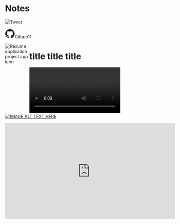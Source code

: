 # Notes


![Tweet](https://img.shields.io/twitter/url/http/shields.io.svg?style=social)

![](img/github.svg)Github11

<img align="left" width="80" height="80" src="https://raw.githubusercontent.com/akarsh/akarsh-seggemu-resume/master/akarsh%20seggemu%20resume/Assets/Assets.xcassets/AppIcon.appiconset/Icon-App-60x60%403x.png" alt="Resume application project app icon">

# title title title

![aa](img/Showcase/SimpleUsage.mp4)
[![IMAGE ALT TEXT HERE](https://img.youtube.com/vi/MUQfKFzIOeU/0.jpg)](https://www.youtube.com/watch?v=MUQfKFzIOeU)

<iframe width="560" height="315"
src="https://www.youtube.com/embed/MUQfKFzIOeU" 
frameborder="0" 
allow="accelerometer; autoplay; encrypted-media; gyroscope; picture-in-picture" 
allowfullscreen></iframe>
